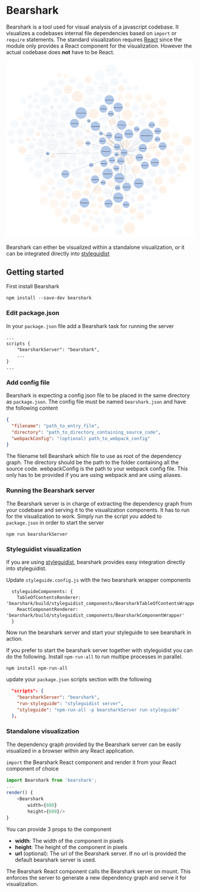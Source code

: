 # Bearshark
Bearshark is a tool used for visual analysis of a javascript codebase.
It visualizes a codebases internal file dependencies based on `import` or `require` statements.
The standard visualization requires [React](https://reactjs.org/) since the module only provides a React component for the visualization. However the actual codebase does **not** have to be React.

![Preview1](./docs/example.PNG)

Bearshark can either be visualized within a standalone visualization, or it can be integrated directly into [styleguidist](https://github.com/styleguidist/react-styleguidist)

## Getting started
First install Bearshark
```
npm install --save-dev bearshark
```

### Edit package.json
In your `package.json` file add a Bearshark task for running the server
```
...
scripts {
    "bearsharkServer": "bearshark",
    ...
}
...
```
### Add config file
Bearshark is expecting a config json file to be placed in the same directory as `package.json`.
The config file must be named `bearshark.json` and have the following content
```json
{
  "filename": "path_to_entry_file",
  "directory": "path_to_directory_containing_source_code",
  "webpackConfig": "(optional) path_to_webpack_config"
}
```
The filename tell Bearshark which file to use as root of the dependency graph. The directory should be the path to the folder containing all the source code.
webpackConfig is the path to your webpack config file. This only has to be provided if you are using webpack and are using aliases.

### Running the Bearshark server
The Bearshark server is in charge of extracting the dependency graph from your codebase and serving it to the visualization components. It has to run for the visualization to work.
Simply run the script you added to `package.json` in order to start the server
```
npm run bearsharkServer
```

### Styleguidist visualization
If you are using [styleguidist](https://github.com/styleguidist/react-styleguidist), bearshark provides easy integration directly into styleguidist.

Update `styleguide.config.js` with the two bearshark wrapper components
```
  styleguideComponents: {
    TableOfContentsRenderer: 'bearshark/build/styleguidist_components/BearsharkTableOfContentsWrapper',
    ReactComponentRenderer: 'bearshark/build/styleguidist_components/BearsharkComponentWrapper'
  }
```

Now run the bearshark server and start your styleguide to see bearshark in action.

If you prefer to start the bearshark server together with styleguidist you can do the following.
Install `npm-run-all` to run multipe processes in parallel.
```
npm install npm-run-all
```
update your `package.json` scripts section with the following
```json
  "scripts": {
    "bearsharkServer": "bearshark",
    "run-styleguide": "styleguidist server",
    "styleguide": "npm-run-all -p bearsharkServer run-styleguide"
  },
```

### Standalone visualization
The dependency graph provided by the Bearshark server can be easily visualized in a browser within any React application.

`import` the Bearshark React component and render it from your React component of choice
```javascript
import Bearshark from 'bearshark';
...
render() {
    <Bearshark
        width={600}
        height={600}/>
}
```
You can provide 3 props to the component
* **width**: The width of the component in pixels
* **height**: The height of the component in pixels
* **url** (optional): The url of the Bearshark server. If no url is provided the default bearshark server is used.

The Bearshark React component calls the Bearshark server on mount. This enforces the server to generate a new dependency graph and serve it for visualization.
